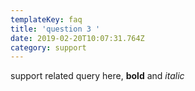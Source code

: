 ```yaml
---
templateKey: faq
title: 'question 3 '
date: 2019-02-20T10:07:31.764Z
category: support
---
```

support related query here, **bold** and _italic_
